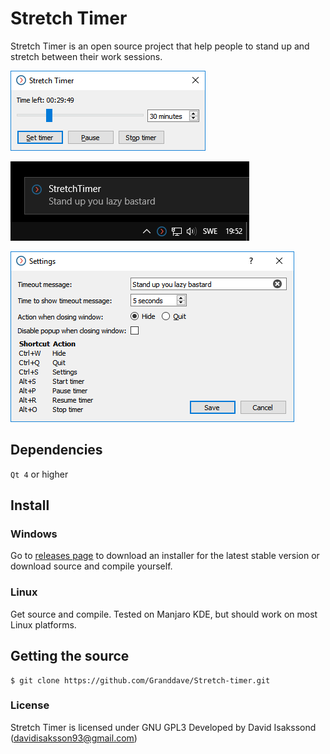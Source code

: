 # Stretch Timer

Stretch Timer is an open source project that help people to stand up and stretch between their work sessions.

![Main window](https://github.com/Granddave/Stretch-timer/blob/master/preview-images/main-window.png)

![Popup message](https://github.com/Granddave/Stretch-timer/blob/master/preview-images/popup.png)

![Settings](https://github.com/Granddave/Stretch-timer/blob/master/preview-images/settings.png)


## Dependencies

`Qt 4` or higher

## Install

### Windows
Go to [releases page](https://github.com/Granddave/Stretch-timer/releases) to download an installer for the latest stable version or download source and compile yourself.

### Linux

Get source and compile. Tested on Manjaro KDE, but should work on most Linux platforms.

## Getting the source

```
$ git clone https://github.com/Granddave/Stretch-timer.git
```

### License
Stretch Timer is licensed under GNU GPL3
Developed by David Isakssond ([davidisaksson93@gmail.com](mailto:davidisaksson93@gmail.com))
